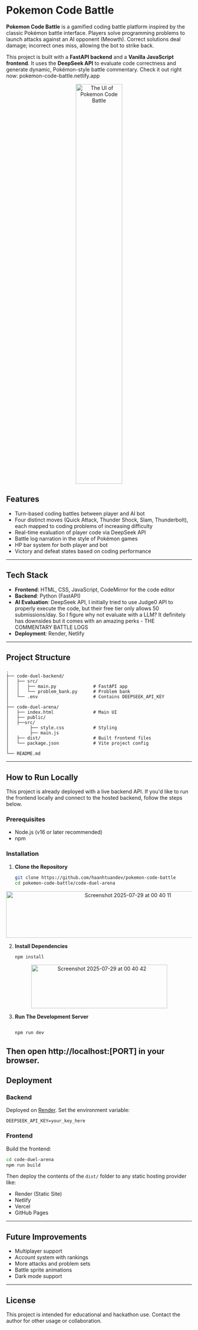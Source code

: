 # Pokemon Code Battle

**Pokemon Code Battle** is a gamified coding battle platform inspired by the classic Pokémon battle interface. Players solve programming problems to launch attacks against an AI opponent (Meowth). Correct solutions deal damage; incorrect ones miss, allowing the bot to strike back.

This project is built with a **FastAPI backend** and a **Vanilla JavaScript frontend**. It uses the **DeepSeek API** to evaluate code correctness and generate dynamic, Pokémon-style battle commentary. Check it out right now: pokemon-code-battle.netlify.app

<p align="center">
  <img width=50% width="897" height="1083" alt="The UI of Pokemon Code Battle" src="https://github.com/user-attachments/assets/8fa6d86d-fd54-4bd5-a21c-f9edaa721898" />
</p>


## Features

- Turn-based coding battles between player and AI bot
- Four distinct moves (Quick Attack, Thunder Shock, Slam, Thunderbolt), each mapped to coding problems of increasing difficulty
- Real-time evaluation of player code via DeepSeek API
- Battle log narration in the style of Pokémon games
- HP bar system for both player and bot
- Victory and defeat states based on coding performance

---

## Tech Stack

- **Frontend**: HTML, CSS, JavaScript, CodeMirror for the code editor
- **Backend**: Python (FastAPI)
- **AI Evaluation**: DeepSeek API, I initially tried to use Judge0 API to properly execute the code, but their free tier only allows 50 submissions/day. So I figure why not evaluate with a LLM? It definitely has downsides but it comes with an amazing perks - THE COMMENTARY BATTLE LOGS
- **Deployment**: Render, Netlify

---

## Project Structure

```
.
├── code-duel-backend/
│   ├── src/
│   │   ├── main.py              # FastAPI app
│   │   └── problem_bank.py      # Problem bank
│   └── .env                     # Contains DEEPSEEK_API_KEY
│
├── code-duel-arena/
│   ├── index.html               # Main UI           
│   ├── public/
│   ├──src/
│        ├── style.css           # Styling
│        ├── main.js                 
│   ├── dist/                    # Built frontend files
│   └── package.json             # Vite project config
│
└── README.md
```

---

## How to Run Locally

This project is already deployed with a live backend API. If you'd like to run the frontend locally and connect to the hosted backend, follow the steps below.

### Prerequisites

- Node.js (v16 or later recommended)
- npm

### Installation

1. **Clone the Repository**

   ```bash
   git clone https://github.com/haanhtuandev/pokemon-code-battle
   cd pokemon-code-battle/code-duel-arena
  <p align="center"><img width="645" height="126" alt="Screenshot 2025-07-29 at 00 40 11" src="https://github.com/user-attachments/assets/782b2e66-c853-4df5-9ab7-05a77620686a" /></p>
  

2. **Install Dependencies**
    ```bash
    npm install
  <p align="center"><img width="369" height="118" alt="Screenshot 2025-07-29 at 00 40 42" src="https://github.com/user-attachments/assets/40ba54c5-835f-4f88-8af7-ff259d68c014" /></p>
  
  
3. **Run The Development Server**
    ```bash
    
    npm run dev

  Then open http://localhost:[PORT] in your browser.
---

## Deployment

### Backend

Deployed on [Render](https://render.com). Set the environment variable:

```
DEEPSEEK_API_KEY=your_key_here
```

### Frontend

Build the frontend:

```bash
cd code-duel-arena
npm run build
```

Then deploy the contents of the `dist/` folder to any static hosting provider like:

- Render (Static Site)
- Netlify
- Vercel
- GitHub Pages

---

## Future Improvements

- Multiplayer support
- Account system with rankings
- More attacks and problem sets
- Battle sprite animations
- Dark mode support

---

## License

This project is intended for educational and hackathon use. Contact the author for other usage or collaboration.
